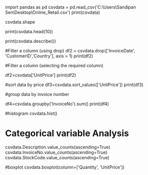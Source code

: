 

import pandas as pd
csvdata = pd.read_csv('C:\\Users\\Sandipan Sen\\Desktop\\Online_Retail.csv')
print(csvdata)

csvdata.shape

print(csvdata.head(10))

print(csvdata.describe())

#Filter a column (using drop)
df2 = csvdata.drop(['InvoiceDate', 'CustomerID','Country'], axis = 1)
print(df2)

#Filter a column (selecting the required column)

df2=csvdata['UnitPrice']
print(df2)

#sort data by price
df3=csvdata.sort_values(['UnitPrice'])
print(df3)

#group data by invoice number 

df4=csvdata.groupby('InvoiceNo').sum()
print(df4)

#histogram
csvdata.hist()

# Categorical variable Analysis
csvdata.Description.value_counts(ascending=True)
csvdata.InvoiceNo.value_counts(ascending=True)
csvdata.StockCode.value_counts(ascending=True)

#boxplot
csvdata.boxplot(column=['Quantity', 'UnitPrice'])
